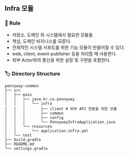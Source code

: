 ## Infra 모듈

### 🤝 Rule

- 저장소, 도메인 외 시스템에서 필요한 모듈들
- 핵심, 도메인 비지니스를 모른다.
- 전체적인 시스템 서포트를 위한 기능 모듈이 만들어질 수 있다.
- web, client, event-publisher 등을 처리할 때 사용한다.
- 외부 Actor와의 통신을 위한 설정 및 구현을 포함한다.

### 🏷️ Directory Structure

```agsl
pennyway-common
├── src
│   ├── main
│   │   ├── java.kr.co.pennyway
│   │   │   └── infra 
│   │   │       ├── client # 외부 API 연동을 위한 모듈
│   │   │       ├── common
│   │   │       ├── config
│   │   │       └── PennywayInfraApplication.java
│   │   └── resources
│   │       └── application-infra.yml
│   └── test
├── build.gradle
├── README.md
└── settings.gradle
```